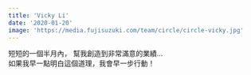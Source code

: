```yaml
---
title: 'Vicky Li'
date: '2020-01-20'
image: 'https://media.fujisuzuki.com/team/circle/circle-vicky.jpg'
---
```

短短的一個半月內， 幫我創造到非常滿意的業績...  
如果我早一點明白這個道理，我會早一步行動！